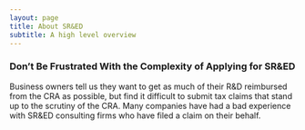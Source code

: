 ```yaml
---
layout: page
title: About SR&ED
subtitle: A high level overview
---
```



### Don’t Be Frustrated With the Complexity of Applying for SR&ED

Business owners tell us they want to get as much of their R&D reimbursed from the CRA as possible, but find it difficult to submit tax claims that stand up to the scrutiny of the CRA. Many companies have had a bad experience with SR&ED consulting firms who have filed a claim on their behalf.
